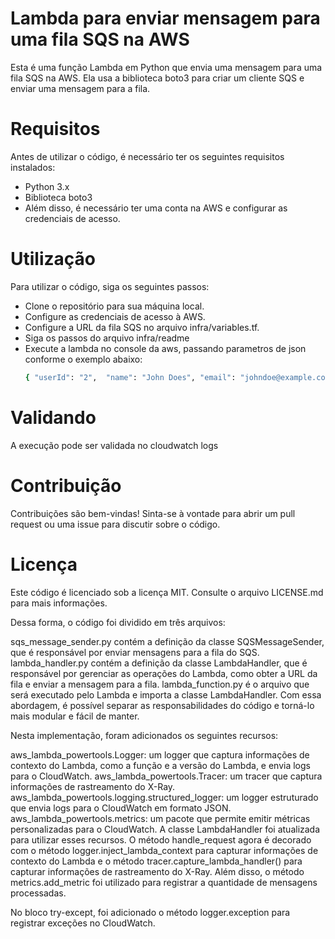 # Lambda para enviar mensagem para uma fila SQS na AWS
Esta é uma função Lambda em Python que envia uma mensagem para uma fila SQS na AWS. Ela usa a biblioteca boto3 para criar um cliente SQS e enviar uma mensagem para a fila.

# Requisitos
Antes de utilizar o código, é necessário ter os seguintes requisitos instalados:

- Python 3.x
- Biblioteca boto3
- Além disso, é necessário ter uma conta na AWS e configurar as credenciais de acesso.

# Utilização
Para utilizar o código, siga os seguintes passos:

* Clone o repositório para sua máquina local.
* Configure as credenciais de acesso à AWS.
* Configure a URL da fila SQS no arquivo infra/variables.tf.
* Siga os passos do arquivo infra/readme
* Execute a lambda no console da aws, passando parametros de json conforme o exemplo abaixo:
  ```bash
  { "userId": "2",  "name": "John Does", "email": "johndoe@example.comm" }
  ```
# Validando
A execução pode ser validada no cloudwatch logs

# Contribuição
Contribuições são bem-vindas! Sinta-se à vontade para abrir um pull request ou uma issue para discutir sobre o código.

# Licença
Este código é licenciado sob a licença MIT. Consulte o arquivo LICENSE.md para mais informações.






Dessa forma, o código foi dividido em três arquivos:

sqs_message_sender.py contém a definição da classe SQSMessageSender, que é responsável por enviar mensagens para a fila do SQS.
lambda_handler.py contém a definição da classe LambdaHandler, que é responsável por gerenciar as operações do Lambda, como obter a URL da fila e enviar a mensagem para a fila.
lambda_function.py é o arquivo que será executado pelo Lambda e importa a classe LambdaHandler.
Com essa abordagem, é possível separar as responsabilidades do código e torná-lo mais modular e fácil de manter.


Nesta implementação, foram adicionados os seguintes recursos:

aws_lambda_powertools.Logger: um logger que captura informações de contexto do Lambda, como a função e a versão do Lambda, e envia logs para o CloudWatch.
aws_lambda_powertools.Tracer: um tracer que captura informações de rastreamento do X-Ray.
aws_lambda_powertools.logging.structured_logger: um logger estruturado que envia logs para o CloudWatch em formato JSON.
aws_lambda_powertools.metrics: um pacote que permite emitir métricas personalizadas para o CloudWatch.
A classe LambdaHandler foi atualizada para utilizar esses recursos. O método handle_request agora é decorado com o método logger.inject_lambda_context para capturar informações de contexto do Lambda e o método tracer.capture_lambda_handler() para capturar informações de rastreamento do X-Ray. Além disso, o método metrics.add_metric foi utilizado para registrar a quantidade de mensagens processadas.

No bloco try-except, foi adicionado o método logger.exception para registrar exceções no CloudWatch.